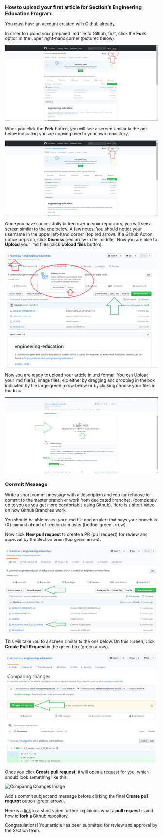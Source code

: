 ### How to upload your first article for Section’s Engineering Education Program:

You must have an account created with Github already.

In order to upload your prepared .md file to Github, first, click the **Fork** option in the upper right-hand corner (pictured below).

![Fork Image](fork_image.png)

When you click the **Fork** button, you will see a screen similar to the one below indicating you are copying over to your own repository.

![Forking Image](fork_image.png)

Once you have successfully forked over to your repository, you will see a screen similar to the one below. A few notes:
You should notice your username in the upper left-hand corner (top red arrow).
If a Github Action notice pops up, click **Dismiss** (red arrow in the middle).
Now you are able to **Upload** your .md files (click **Upload files** button).


![Forked Image](forked_image.png)

Now you are ready to upload your article in .md format. You can Upload your .md file(s), image files, etc either by dragging and dropping in the box indicated by the large green arrow below or by clicking choose your files in the box.

![Upload Image](upload_image.png)

### Commit Message
Write a short commit message with a description and you can choose to commit to the master branch or work from dedicated branches, (completely up to you as you get more comfortable using Github). Here is a [short video](https://www.youtube.com/watch?v=oPpnCh7InLY&t=577s) 
on how Github Branches work.

You should be able to see your .md file and an alert that says your branch is (X) commit ahead of section.io:master (bottom green arrow). 

Now click **New pull request** to create a PR (pull request) for review and approval by the Section team (top green arrow).

![Uploaded Image](uploaded_image.png)


This will take you to a screen similar to the one below. On this screen, click **Create Pull Request** in the green box (green arrow).

![Comparing Changes Image](comparing_changes_image.png)


Once you click **Create pull request**, it will open a request for you, which should look something like this:

![Comparing Changes Image](openPR_image2.png)

Add a commit subject and message before clicking the final **Create pull request** button (green arrow).

Here is a [link](https://www.youtube.com/watch?v=nT8KGYVurIU&t=47s) to a short video further explaining what a **pull request** is and how to **fork** a Github repository.


Congratulations! Your article has been submitted for review and approval by the Section team.

